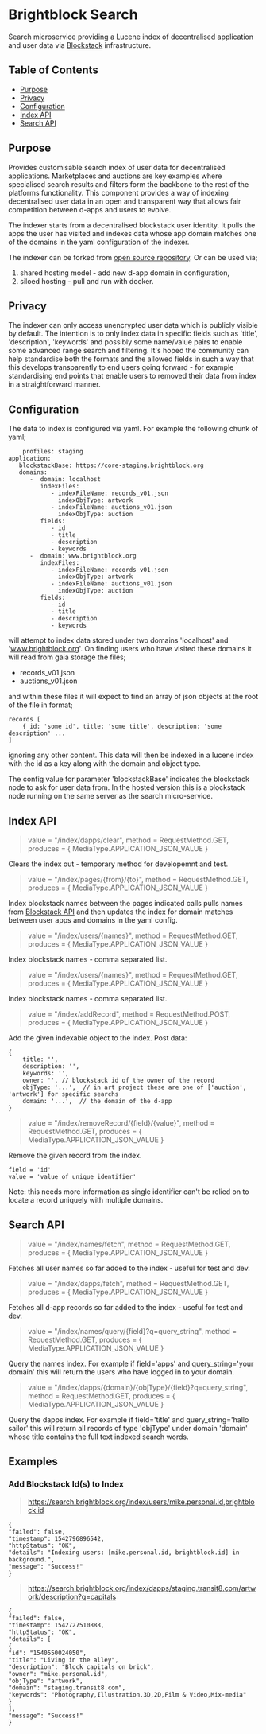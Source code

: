 # Brightblock Search

Search microservice providing a Lucene index of decentralised application and user data via [Blockstack](https://blockstack.org) infrastructure. 

## Table of Contents

- [Purpose](#purpose)
- [Privacy](#privacy)
- [Configuration](#configuration)
- [Index API](#index-api)
- [Search API](#search-api)

## Purpose

Provides customisable search index of user data for decentralised applications. Marketplaces and auctions are 
key examples where specialised search results and filters form the backbone to the rest of the platforms functionality.
This component provides a way of indexing decentralised user data in an open and transparent way that allows fair
competition between d-apps and users to evolve. 

The indexer starts from a decentralised blockstack user identity. It pulls the apps the user has visited and 
indexes data whose app domain matches one of the domains in the yaml configuration of the indexer.

The indexer can be forked from [open source repository](https://github.com/mjoecohen/brightblock-search). Or can be
used via;

1. shared hosting model - add new d-app domain in configuration,
2. siloed hosting - pull and run with docker.

## Privacy

The indexer can only access unencrypted user data which is publicly visible by default. The intention is to only index data in specific
fields such as 'title', 'description', 'keywords' and possibly some name/value pairs to enable some advanced range search and filtering. 
It's hoped the community can help standardise both the formats and the allowed fields in such a way that this develops 
transparently to end users going forward - for example standardising end points that enable users to removed their data from index in a straightforward manner.

## Configuration

The data to index is configured via yaml. For example the following chunk of yaml;
```spring:
    profiles: staging
application:
   blockstackBase: https://core-staging.brightblock.org
   domains:
      -  domain: localhost
         indexFiles: 
            - indexFileName: records_v01.json
              indexObjType: artwork
            - indexFileName: auctions_v01.json
              indexObjType: auction
         fields:
            - id
            - title
            - description
            - keywords
      -  domain: www.brightblock.org
         indexFiles: 
            - indexFileName: records_v01.json
              indexObjType: artwork
            - indexFileName: auctions_v01.json
              indexObjType: auction
         fields:
            - id
            - title
            - description
            - keywords
```
will attempt to index data stored under two domains 'localhost' and 'www.brightblock.org'. On finding users who have visited these 
domains it will read from gaia storage the files;
- records_v01.json
- auctions_v01.json

and within these files it will expect to find an array of json objects at the root of the file in format;

```
records [
	{ id: 'some id', title: 'some title', description: 'some description' ...
]
```

ignoring any other content. This data will then be indexed in a lucene index with the id as a key along with the domain and object type.

The config value for parameter 'blockstackBase' indicates the blockstack node to ask for user data from. In the hosted version this is a 
blockstack node running on the same server as the search micro-service.

## Index API

> value = "/index/dapps/clear", method = RequestMethod.GET, produces = { MediaType.APPLICATION_JSON_VALUE }

Clears the index out - temporary method for developemnt and test.

> value = "/index/pages/{from}/{to}", method = RequestMethod.GET, produces = { MediaType.APPLICATION_JSON_VALUE }

Index blockstack names between the pages indicated calls pulls names from [Blockstack API](https://core.blockstack.org/) and then
updates the index for domain matches between user apps and domains in the yaml config.

> value = "/index/users/{names}", method = RequestMethod.GET, produces = { MediaType.APPLICATION_JSON_VALUE }

Index blockstack names - comma separated list.

> value = "/index/users/{names}", method = RequestMethod.GET, produces = { MediaType.APPLICATION_JSON_VALUE }

Index blockstack names - comma separated list.

> value = "/index/addRecord", method = RequestMethod.POST, produces = { MediaType.APPLICATION_JSON_VALUE }

Add the given indexable object to the index. Post data:

```
{
	title: '',
	description: '',
	keywords: '',
	owner: '', // blockstack id of the owner of the record
	objType: '...',  // in art project these are one of ['auction', 'artwork'] for specific searchs
	domain: '...',  // the domain of the d-app
}
```

> value = "/index/removeRecord/{field}/{value}", method = RequestMethod.GET, produces = { MediaType.APPLICATION_JSON_VALUE }

Remove the given record from the index.

```
field = 'id'
value = 'value of unique identifier'
```

Note: this needs more information as single identifier can't be relied on to locate a record uniquely with multiple domains.


## Search API

> value = "/index/names/fetch", method = RequestMethod.GET, produces = { MediaType.APPLICATION_JSON_VALUE }

Fetches all user names so far added to the index - useful for test and dev.

> value = "/index/dapps/fetch", method = RequestMethod.GET, produces = { MediaType.APPLICATION_JSON_VALUE }

Fetches all d-app records so far added to the index - useful for test and dev.

> value = "/index/names/query/{field}?q=query_string", method = RequestMethod.GET, produces = { MediaType.APPLICATION_JSON_VALUE }

Query the names index. For example if field='apps' and query_string='your domain' this will return the users who have logged in to
your domain.

> value = "/index/dapps/{domain}/{objType}/{field}?q=query_string", method = RequestMethod.GET, produces = { MediaType.APPLICATION_JSON_VALUE }

Query the dapps index. For example if field='title' and query_string='hallo sailor' this will return all records of type 'objType' 
under domain 'domain' whose title contains the full text indexed search words.


## Examples

### Add Blockstack Id(s) to Index

> https://search.brightblock.org/index/users/mike.personal.id,brightblock.id

```
{
"failed": false,
"timestamp": 1542796896542,
"httpStatus": "OK",
"details": "Indexing users: [mike.personal.id, brightblock.id] in background.",
"message": "Success!"
}
```


> https://search.brightblock.org/index/dapps/staging.transit8.com/artwork/description?q=capitals

```
{
"failed": false,
"timestamp": 1542727510888,
"httpStatus": "OK",
"details": [
{
"id": "1540550024050",
"title": "Living in the alley",
"description": "Block capitals on brick",
"owner": "mike.personal.id",
"objType": "artwork",
"domain": "staging.transit8.com",
"keywords": "Photography,Illustration.3D,2D,Film & Video,Mix-media"
}
],
"message": "Success!"
}
```


